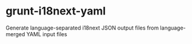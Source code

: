 grunt-i18next-yaml
==================

Generate language-separated i18next JSON output files from language-merged YAML input files
